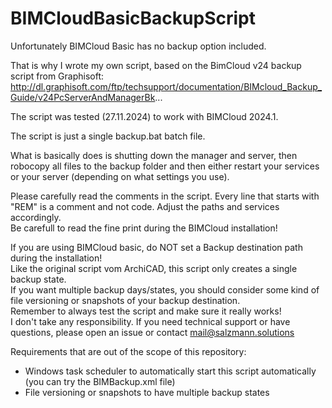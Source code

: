 # BIMCloudBasicBackupScript

Unfortunately BIMCloud Basic has no backup option included.  

That is why I wrote my own script, based on the BimCloud v24 backup script from Graphisoft:  
http://dl.graphisoft.com/ftp/techsupport/documentation/BIMcloud_Backup_Guide/v24PcServerAndManagerBk...  

The script was tested (27.11.2024) to work with BIMCloud 2024.1.  

The script is just a single backup.bat batch file.   

What is basically does is shutting down the manager and server, then robocopy all files to the backup folder and then either restart your services or your server (depending on what settings you use).  

Please carefully read the comments in the script. Every line that starts with "REM" is a comment and not code. Adjust the paths and services accordingly.   
Be carefull to read the fine print during the BIMCloud installation!  

If you are using BIMCloud basic, do NOT set a Backup destination path during the installation!  
Like the original script vom ArchiCAD, this script only creates a single backup state.   
If you want multiple backup days/states, you should consider some kind of file versioning or snapshots of your backup destination.   
Remember to always test the script and make sure it really works!  
I don't take any responsibility. If you need technical support or have questions, please open an issue or contact mail@salzmann.solutions  

Requirements that are out of the scope of this repository:  

- Windows task scheduler to automatically start this script automatically (you can try the BIMBackup.xml file)  
- File versioning or snapshots to have multiple backup states  
